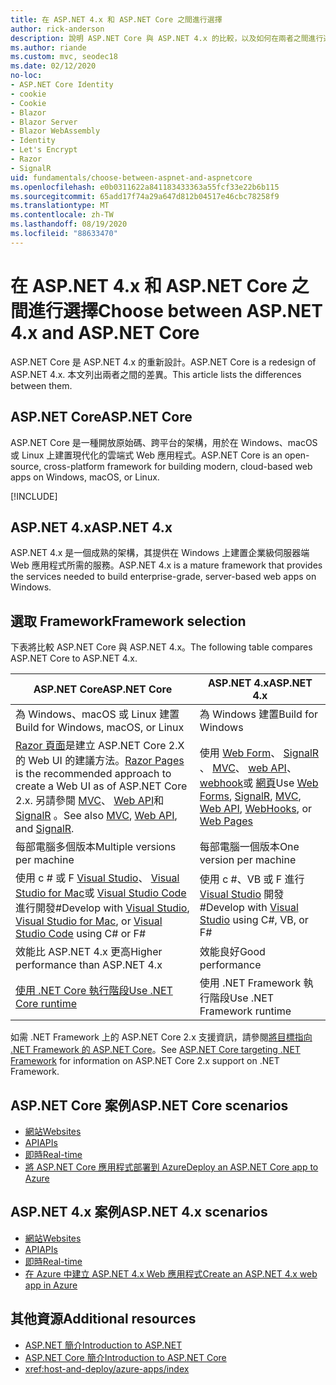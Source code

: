 ```yaml
---
title: 在 ASP.NET 4.x 和 ASP.NET Core 之間進行選擇
author: rick-anderson
description: 說明 ASP.NET Core 與 ASP.NET 4.x 的比較，以及如何在兩者之間進行選擇。
ms.author: riande
ms.custom: mvc, seodec18
ms.date: 02/12/2020
no-loc:
- ASP.NET Core Identity
- cookie
- Cookie
- Blazor
- Blazor Server
- Blazor WebAssembly
- Identity
- Let's Encrypt
- Razor
- SignalR
uid: fundamentals/choose-between-aspnet-and-aspnetcore
ms.openlocfilehash: e0b0311622a841183433363a55fcf33e22b6b115
ms.sourcegitcommit: 65add17f74a29a647d812b04517e46cbc78258f9
ms.translationtype: MT
ms.contentlocale: zh-TW
ms.lasthandoff: 08/19/2020
ms.locfileid: "88633470"
---
```

# <a name="choose-between-aspnet-4x-and-aspnet-core"></a><span data-ttu-id="8475c-103">在 ASP.NET 4.x 和 ASP.NET Core 之間進行選擇</span><span class="sxs-lookup"><span data-stu-id="8475c-103">Choose between ASP.NET 4.x and ASP.NET Core</span></span>

<span data-ttu-id="8475c-104">ASP.NET Core 是 ASP.NET 4.x 的重新設計。</span><span class="sxs-lookup"><span data-stu-id="8475c-104">ASP.NET Core is a redesign of ASP.NET 4.x.</span></span> <span data-ttu-id="8475c-105">本文列出兩者之間的差異。</span><span class="sxs-lookup"><span data-stu-id="8475c-105">This article lists the differences between them.</span></span>

## <a name="aspnet-core"></a><span data-ttu-id="8475c-106">ASP.NET Core</span><span class="sxs-lookup"><span data-stu-id="8475c-106">ASP.NET Core</span></span>

<span data-ttu-id="8475c-107">ASP.NET Core 是一種開放原始碼、跨平台的架構，用於在 Windows、macOS 或 Linux 上建置現代化的雲端式 Web 應用程式。</span><span class="sxs-lookup"><span data-stu-id="8475c-107">ASP.NET Core is an open-source, cross-platform framework for building modern, cloud-based web apps on Windows, macOS, or Linux.</span></span>

[!INCLUDE[](~/includes/benefits.md)]

## <a name="aspnet-4x"></a><span data-ttu-id="8475c-108">ASP.NET 4.x</span><span class="sxs-lookup"><span data-stu-id="8475c-108">ASP.NET 4.x</span></span>

<span data-ttu-id="8475c-109">ASP.NET 4.x 是一個成熟的架構，其提供在 Windows 上建置企業級伺服器端 Web 應用程式所需的服務。</span><span class="sxs-lookup"><span data-stu-id="8475c-109">ASP.NET 4.x is a mature framework that provides the services needed to build enterprise-grade, server-based web apps on Windows.</span></span>

## <a name="framework-selection"></a><span data-ttu-id="8475c-110">選取 Framework</span><span class="sxs-lookup"><span data-stu-id="8475c-110">Framework selection</span></span>

<span data-ttu-id="8475c-111">下表將比較 ASP.NET Core 與 ASP.NET 4.x。</span><span class="sxs-lookup"><span data-stu-id="8475c-111">The following table compares ASP.NET Core to ASP.NET 4.x.</span></span>

| <span data-ttu-id="8475c-112">ASP.NET Core</span><span class="sxs-lookup"><span data-stu-id="8475c-112">ASP.NET Core</span></span> | <span data-ttu-id="8475c-113">ASP.NET 4.x</span><span class="sxs-lookup"><span data-stu-id="8475c-113">ASP.NET 4.x</span></span> |
|---|---|
|<span data-ttu-id="8475c-114">為 Windows、macOS 或 Linux 建置</span><span class="sxs-lookup"><span data-stu-id="8475c-114">Build for Windows, macOS, or Linux</span></span>|<span data-ttu-id="8475c-115">為 Windows 建置</span><span class="sxs-lookup"><span data-stu-id="8475c-115">Build for Windows</span></span>|
|<span data-ttu-id="8475c-116">[ Razor 頁面](xref:razor-pages/index)是建立 ASP.NET Core 2.X 的 Web UI 的建議方法。</span><span class="sxs-lookup"><span data-stu-id="8475c-116">[Razor Pages](xref:razor-pages/index) is the recommended approach to create a Web UI as of ASP.NET Core 2.x.</span></span> <span data-ttu-id="8475c-117">另請參閱 [MVC](xref:mvc/overview)、 [Web API](xref:tutorials/first-web-api)和 [SignalR](xref:signalr/introduction) 。</span><span class="sxs-lookup"><span data-stu-id="8475c-117">See also [MVC](xref:mvc/overview), [Web API](xref:tutorials/first-web-api), and [SignalR](xref:signalr/introduction).</span></span>|<span data-ttu-id="8475c-118">使用 [Web Form](/aspnet/web-forms)、 [SignalR](/aspnet/signalr) 、 [MVC](/aspnet/mvc)、 [web API](/aspnet/web-api/)、 [webhook](/aspnet/webhooks/)或 [網頁](/aspnet/web-pages)</span><span class="sxs-lookup"><span data-stu-id="8475c-118">Use [Web Forms](/aspnet/web-forms), [SignalR](/aspnet/signalr), [MVC](/aspnet/mvc), [Web API](/aspnet/web-api/), [WebHooks](/aspnet/webhooks/), or [Web Pages](/aspnet/web-pages)</span></span>|
|<span data-ttu-id="8475c-119">每部電腦多個版本</span><span class="sxs-lookup"><span data-stu-id="8475c-119">Multiple versions per machine</span></span>|<span data-ttu-id="8475c-120">每部電腦一個版本</span><span class="sxs-lookup"><span data-stu-id="8475c-120">One version per machine</span></span>|
|<span data-ttu-id="8475c-121">使用 c # 或 F [Visual Studio](https://visualstudio.microsoft.com/vs/)、 [Visual Studio for Mac](https://visualstudio.microsoft.com/vs/mac/)或 [Visual Studio Code](https://code.visualstudio.com/) 進行開發#</span><span class="sxs-lookup"><span data-stu-id="8475c-121">Develop with [Visual Studio](https://visualstudio.microsoft.com/vs/), [Visual Studio for Mac](https://visualstudio.microsoft.com/vs/mac/), or [Visual Studio Code](https://code.visualstudio.com/) using C# or F#</span></span>|<span data-ttu-id="8475c-122">使用 c #、VB 或 F 進行 [Visual Studio](https://visualstudio.microsoft.com/vs/) 開發#</span><span class="sxs-lookup"><span data-stu-id="8475c-122">Develop with [Visual Studio](https://visualstudio.microsoft.com/vs/) using C#, VB, or F#</span></span>|
|<span data-ttu-id="8475c-123">效能比 ASP.NET 4.x 更高</span><span class="sxs-lookup"><span data-stu-id="8475c-123">Higher performance than ASP.NET 4.x</span></span>|<span data-ttu-id="8475c-124">效能良好</span><span class="sxs-lookup"><span data-stu-id="8475c-124">Good performance</span></span>|
|[<span data-ttu-id="8475c-125">使用 .NET Core 執行階段</span><span class="sxs-lookup"><span data-stu-id="8475c-125">Use .NET Core runtime</span></span>](/dotnet/standard/choosing-core-framework-server)|<span data-ttu-id="8475c-126">使用 .NET Framework 執行階段</span><span class="sxs-lookup"><span data-stu-id="8475c-126">Use .NET Framework runtime</span></span>|

<span data-ttu-id="8475c-127">如需 .NET Framework 上的 ASP.NET Core 2.x 支援資訊，請參閱[將目標指向 .NET Framework 的 ASP.NET Core](xref:index#target-framework)。</span><span class="sxs-lookup"><span data-stu-id="8475c-127">See [ASP.NET Core targeting .NET Framework](xref:index#target-framework) for information on ASP.NET Core 2.x support on .NET Framework.</span></span>

## <a name="aspnet-core-scenarios"></a><span data-ttu-id="8475c-128">ASP.NET Core 案例</span><span class="sxs-lookup"><span data-stu-id="8475c-128">ASP.NET Core scenarios</span></span>

* [<span data-ttu-id="8475c-129">網站</span><span class="sxs-lookup"><span data-stu-id="8475c-129">Websites</span></span>](xref:tutorials/first-mvc-app/index)
* [<span data-ttu-id="8475c-130">API</span><span class="sxs-lookup"><span data-stu-id="8475c-130">APIs</span></span>](xref:tutorials/first-web-api)
* [<span data-ttu-id="8475c-131">即時</span><span class="sxs-lookup"><span data-stu-id="8475c-131">Real-time</span></span>](xref:signalr/introduction)
* [<span data-ttu-id="8475c-132">將 ASP.NET Core 應用程式部署到 Azure</span><span class="sxs-lookup"><span data-stu-id="8475c-132">Deploy an ASP.NET Core app to Azure</span></span>](/azure/app-service/app-service-web-get-started-dotnet)

## <a name="aspnet-4x-scenarios"></a><span data-ttu-id="8475c-133">ASP.NET 4.x 案例</span><span class="sxs-lookup"><span data-stu-id="8475c-133">ASP.NET 4.x scenarios</span></span>

* [<span data-ttu-id="8475c-134">網站</span><span class="sxs-lookup"><span data-stu-id="8475c-134">Websites</span></span>](/aspnet/mvc)
* [<span data-ttu-id="8475c-135">API</span><span class="sxs-lookup"><span data-stu-id="8475c-135">APIs</span></span>](/aspnet/web-api)
* [<span data-ttu-id="8475c-136">即時</span><span class="sxs-lookup"><span data-stu-id="8475c-136">Real-time</span></span>](/aspnet/signalr)
* [<span data-ttu-id="8475c-137">在 Azure 中建立 ASP.NET 4.x Web 應用程式</span><span class="sxs-lookup"><span data-stu-id="8475c-137">Create an ASP.NET 4.x web app in Azure</span></span>](/azure/app-service/app-service-web-get-started-dotnet-framework)

## <a name="additional-resources"></a><span data-ttu-id="8475c-138">其他資源</span><span class="sxs-lookup"><span data-stu-id="8475c-138">Additional resources</span></span>

* [<span data-ttu-id="8475c-139">ASP.NET 簡介</span><span class="sxs-lookup"><span data-stu-id="8475c-139">Introduction to ASP.NET</span></span>](/aspnet/overview)
* [<span data-ttu-id="8475c-140">ASP.NET Core 簡介</span><span class="sxs-lookup"><span data-stu-id="8475c-140">Introduction to ASP.NET Core</span></span>](xref:index)
* <xref:host-and-deploy/azure-apps/index>
